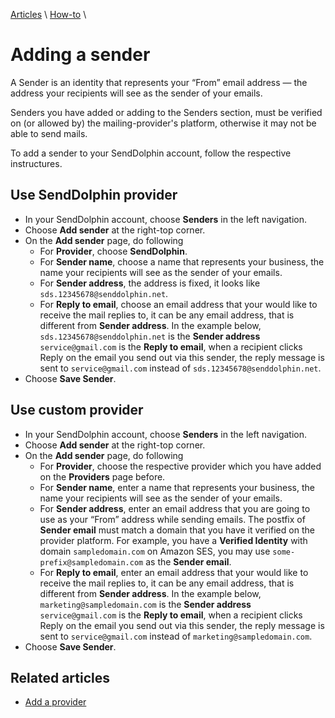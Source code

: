 [Articles](../) \ [How-to](.) \

# Adding a sender

A Sender is an identity that represents your “From” email address — the address your recipients will see as the sender of your emails.

Senders you have added or adding to the Senders section, must be verified on (or allowed by) the mailing-provider's platform, otherwise it may not be able to send mails.

To add a sender to your SendDolphin account, follow the respective instructures.

## Use SendDolphin provider

* In your SendDolphin account, choose **Senders** in the left navigation.
* Choose **Add sender** at the right-top corner.
* On the **Add sender** page, do following
  * For **Provider**, choose **SendDolphin**.
  * For **Sender name**, choose a name that represents your business, the name your recipients will see as the sender of your emails. 
  * For **Sender address**, the address is fixed, it looks like `sds.12345678@senddolphin.net`.
  * For **Reply to email**, choose an email address that your would like to receive the mail replies to, it can be any email address, that is different from **Sender address**. In the example below, `sds.12345678@senddolphin.net` is the **Sender address** `service@gmail.com` is the **Reply to email**, when a recipient clicks Reply on the email you send out via this sender, the reply message is sent to `service@gmail.com` instead of `sds.12345678@senddolphin.net`.
* Choose **Save Sender**.


## Use custom provider

* In your SendDolphin account, choose **Senders** in the left navigation.
* Choose **Add sender** at the right-top corner.
* On the **Add sender** page, do following
  * For **Provider**, choose the respective provider which you have added on the **Providers** page before.
  * For **Sender name**, enter a name that represents your business, the name your recipients will see as the sender of your emails. 
  * For **Sender address**, enter an email address that you are going to use as your “From” address while sending emails. The postfix of **Sender email** must match a domain that you have it verified on the provider platform. For example, you have a **Verified Identity** with domain `sampledomain.com` on Amazon SES, you may use `some-prefix@sampledomain.com` as the **Sender email**.
  * For **Reply to email**, enter an email address that your would like to receive the mail replies to, it can be any email address, that is different from **Sender address**. In the example below, `marketing@sampledomain.com` is the **Sender address** `service@gmail.com` is the **Reply to email**, when a recipient clicks Reply on the email you send out via this sender, the reply message is sent to `service@gmail.com` instead of `marketing@sampledomain.com`.
* Choose **Save Sender**.


## Related articles
* [Add a provider](./add-a-provider)